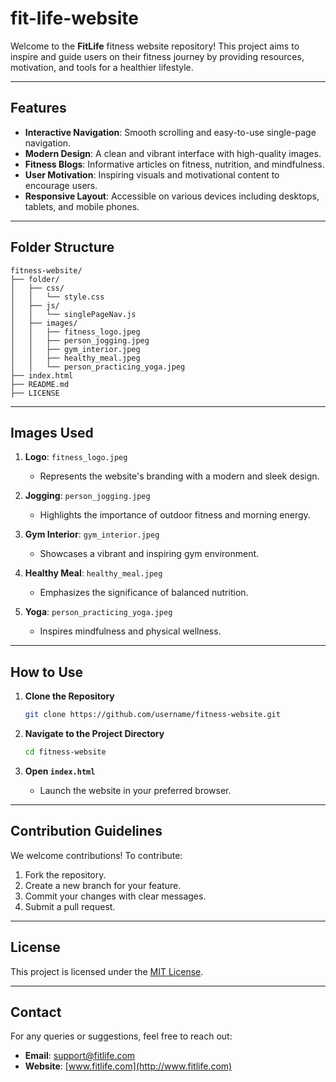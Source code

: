 # fit-life-website


Welcome to the **FitLife** fitness website repository! This project aims to inspire and guide users on their fitness journey by providing resources, motivation, and tools for a healthier lifestyle.

---

## Features

- **Interactive Navigation**: Smooth scrolling and easy-to-use single-page navigation.
- **Modern Design**: A clean and vibrant interface with high-quality images.
- **Fitness Blogs**: Informative articles on fitness, nutrition, and mindfulness.
- **User Motivation**: Inspiring visuals and motivational content to encourage users.
- **Responsive Layout**: Accessible on various devices including desktops, tablets, and mobile phones.

---

## Folder Structure

```
fitness-website/
├── folder/
│   ├── css/
│   │   └── style.css
│   ├── js/
│   │   └── singlePageNav.js
│   ├── images/
│   │   ├── fitness_logo.jpeg
│   │   ├── person_jogging.jpeg
│   │   ├── gym_interior.jpeg
│   │   ├── healthy_meal.jpeg
│   │   └── person_practicing_yoga.jpeg
├── index.html
├── README.md
├── LICENSE
```

---

## Images Used

1. **Logo**: `fitness_logo.jpeg`
   - Represents the website's branding with a modern and sleek design.

2. **Jogging**: `person_jogging.jpeg`
   - Highlights the importance of outdoor fitness and morning energy.

3. **Gym Interior**: `gym_interior.jpeg`
   - Showcases a vibrant and inspiring gym environment.

4. **Healthy Meal**: `healthy_meal.jpeg`
   - Emphasizes the significance of balanced nutrition.

5. **Yoga**: `person_practicing_yoga.jpeg`
   - Inspires mindfulness and physical wellness.

---

## How to Use

1. **Clone the Repository**
   ```bash
   git clone https://github.com/username/fitness-website.git
   ```

2. **Navigate to the Project Directory**
   ```bash
   cd fitness-website
   ```

3. **Open `index.html`**
   - Launch the website in your preferred browser.

---

## Contribution Guidelines

We welcome contributions! To contribute:

1. Fork the repository.
2. Create a new branch for your feature.
3. Commit your changes with clear messages.
4. Submit a pull request.

---

## License

This project is licensed under the [MIT License](LICENSE).

---

## Contact

For any queries or suggestions, feel free to reach out:

- **Email**: support@fitlife.com
- **Website**: [www.fitlife.com](http://www.fitlife.com)

